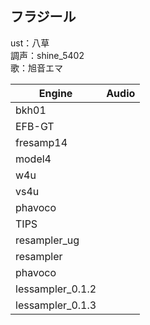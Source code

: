 ## フラジール

ust：八草  
調声：shine_5402  
歌：旭音エマ  



| Engine           | Audio                                                        |
| ---------------- | ------------------------------------------------------------ |
| bkh01            | <source src="/demo/furajiru/bkh01_MP3.mp3" type="audio/mpeg"> |
| EFB-GT           | <source src="/demo/furajiru/EFB-GT_MP3.mp3" type="audio/mpeg"> |
| fresamp14        | <source src="/demo/furajiru/fresamp14_MP3.mp3" type="audio/mpeg"> |
| model4           | <source src="/demo/furajiru/model4_MP3.mp3" type="audio/mpeg"> |
| w4u              | <source src="/demo/furajiru/w4u_MP3.mp3" type="audio/mpeg">  |
| vs4u             | <source src="/demo/furajiru/vs4u_MP3.mp3" type="audio/mpeg"> |
| phavoco          | <source src="/demo/furajiru/phavoco_MP3.mp3" type="audio/mpeg"> |
| TIPS             | <source src="/demo/furajiru/TIPS_MP3.mp3" type="audio/mpeg"> |
| resampler_ug     | <source src="/demo/furajiru/resampler_ug_MP3.mp3" type="audio/mpeg"> |
| resampler        | <source src="/demo/furajiru/resampler_MP3.mp3" type="audio/mpeg"> |
| phavoco          | <source src="/demo/furajiru/phavoco_MP3.mp3" type="audio/mpeg"> |
| lessampler_0.1.2 | <source src="/demo/furajiru/lessampler_0.1.2_MP3.mp3" type="audio/mpeg"> |
| lessampler_0.1.3 | <source src="/demo/furajiru/lessampler_0.1.3_MP3.mp3" type="audio/mpeg"> |

